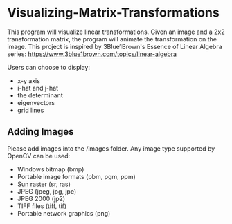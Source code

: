 # Visualizing-Matrix-Transformations
This program will visualize linear transformations. Given an image and a 2x2 transformation matrix, the program will animate the transformation on the image. This project is inspired by 3Blue1Brown's Essence of Linear Algebra series: https://www.3blue1brown.com/topics/linear-algebra

Users can choose to display:
- x-y axis
- i-hat and j-hat
- the determinant
- eigenvectors
- grid lines

## Adding Images
Please add images into the /images folder.
Any image type supported by OpenCV can be used:
- Windows bitmap (bmp)
- Portable image formats (pbm, pgm, ppm)
- Sun raster (sr, ras)
- JPEG (jpeg, jpg, jpe)
- JPEG 2000 (jp2)
- TIFF files (tiff, tif)
- Portable network graphics (png)

